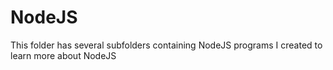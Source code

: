 # NodeJS

This folder has several subfolders containing NodeJS programs I created to learn more about NodeJS
